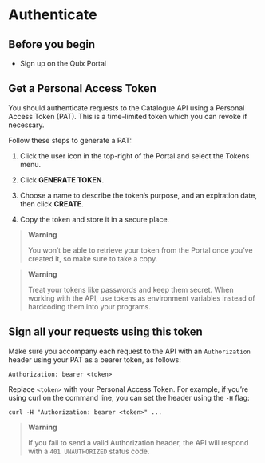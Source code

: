 # Authenticate

## Before you begin

  - Sign up on the Quix Portal

## Get a Personal Access Token

You should authenticate requests to the Catalogue API using a Personal
Access Token (PAT). This is a time-limited token which you can revoke if
necessary.

Follow these steps to generate a PAT:

1.  Click the user icon in the top-right of the Portal and select the
    Tokens menu.

2.  Click **GENERATE TOKEN**.

3.  Choose a name to describe the token’s purpose, and an expiration
    date, then click **CREATE**.

4.  Copy the token and store it in a secure place.

> **Warning**
> 
> You won’t be able to retrieve your token from the Portal once you’ve
> created it, so make sure to take a copy.

> **Warning**
> 
> Treat your tokens like passwords and keep them secret. When working
> with the API, use tokens as environment variables instead of
> hardcoding them into your programs.

## Sign all your requests using this token

Make sure you accompany each request to the API with an `Authorization`
header using your PAT as a bearer token, as follows:

``` http
Authorization: bearer <token>
```

Replace `<token>` with your Personal Access Token. For example, if
you’re using curl on the command line, you can set the header using
the `-H` flag:

``` shell
curl -H "Authorization: bearer <token>" ...
```

> **Warning**
> 
> If you fail to send a valid Authorization header, the API will respond
> with a `401 UNAUTHORIZED` status code.
